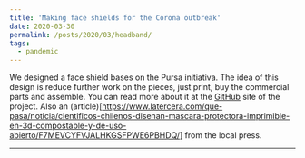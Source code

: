 ```yaml
---
title: 'Making face shields for the Corona outbreak'
date: 2020-03-30
permalink: /posts/2020/03/headband/
tags:
  - pandemic
---
```


We designed a face shield bases on the Pursa initiativa. The idea of this design is reduce further work on the pieces, just print, buy the commercial parts and assemble. You can read more about it at the [GitHub](https://github.com/FabLabUChile/fabuchile-face-shield) site of the project. Also an (article)[https://www.latercera.com/que-pasa/noticia/cientificos-chilenos-disenan-mascara-protectora-imprimible-en-3d-compostable-y-de-uso-abierto/F7MEVCYFVJALHKGSFPWE6PBHDQ/] from the local press.

------